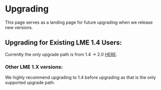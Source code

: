 # Upgrading 
This page serves as a landing page for future upgrading when we release new versions. 

## Upgrading for Existing LME 1.4 Users:
Currently the only upgrade path is from 1.4 -> 2.0 [HERE](/scripts/upgrade/README.md).

### Other LME 1.X versions:
We highly recommend upgrading to 1.4 before upgrading as that is the only supported upgrade path. 



